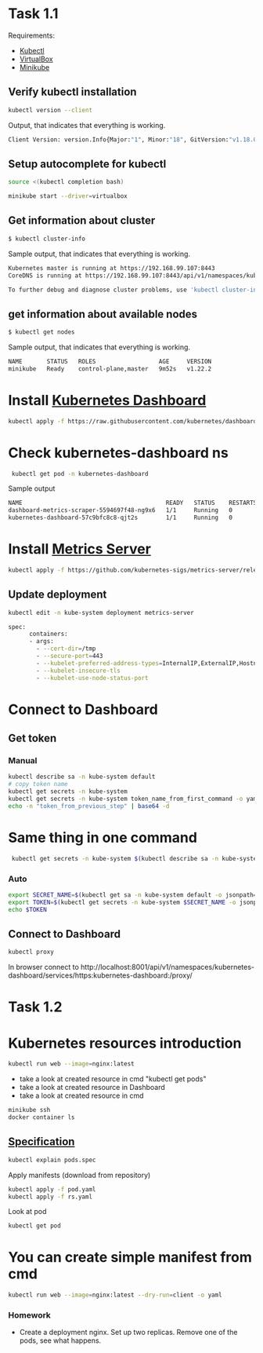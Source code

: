 # Task 1.1
Requirements:
- [Kubectl](https://kubernetes.io/docs/tasks/tools/install-kubectl/)
- [VirtualBox](https://www.virtualbox.org/wiki/Downloads)
- [Minikube](https://minikube.sigs.k8s.io/docs/start/)
## Verify kubectl installation
```bash
kubectl version --client
```
Output, that indicates that everything is working.
```bash
Client Version: version.Info{Major:"1", Minor:"18", GitVersion:"v1.18.0", GitCommit:"9e991415386e4cf155a24b1da15becaa390438d8", GitTreeState:"clean", BuildDate:"2020-03-25T14:58:59Z", GoVersion:"go1.13.8", Compiler:"gc", Platform:"windows/amd64"}
```

## Setup autocomplete for kubectl
```bash
source <(kubectl completion bash) 
```

```bash
minikube start --driver=virtualbox
```
## Get information about cluster
```bash
$ kubectl cluster-info
```
Sample output, that indicates that everything is working.
```bash
Kubernetes master is running at https://192.168.99.107:8443
CoreDNS is running at https://192.168.99.107:8443/api/v1/namespaces/kube-system/services/kube-dns:dns/proxy

To further debug and diagnose cluster problems, use 'kubectl cluster-info dump'
```
## get information about available nodes
```bash
$ kubectl get nodes
```
Sample output, that indicates that everything is working.
```bash
NAME       STATUS   ROLES                  AGE     VERSION
minikube   Ready    control-plane,master   9m52s   v1.22.2
```

# Install [Kubernetes Dashboard](https://kubernetes.io/docs/tasks/access-application-cluster/web-ui-dashboard/)
```bash
kubectl apply -f https://raw.githubusercontent.com/kubernetes/dashboard/v2.3.1/aio/deploy/recommended.yaml
```
# Check kubernetes-dashboard ns
```bash
 kubectl get pod -n kubernetes-dashboard
```
Sample output
```bash
NAME                                         READY   STATUS    RESTARTS   AGE
dashboard-metrics-scraper-5594697f48-ng9x6   1/1     Running   0          30m
kubernetes-dashboard-57c9bfc8c8-qjt2s        1/1     Running   0          30m
```
# Install [Metrics Server](https://github.com/kubernetes-sigs/metrics-server#deployment)
```bash
kubectl apply -f https://github.com/kubernetes-sigs/metrics-server/releases/latest/download/components.yaml
```

## Update deployment
```bash
kubectl edit -n kube-system deployment metrics-server
```
```bash
spec:
      containers:
      - args:
        - --cert-dir=/tmp
        - --secure-port=443
        - --kubelet-preferred-address-types=InternalIP,ExternalIP,Hostname
        - --kubelet-insecure-tls
        - --kubelet-use-node-status-port
```

# Connect to Dashboard
## Get token
### Manual

```bash
kubectl describe sa -n kube-system default
# copy token name
kubectl get secrets -n kube-system
kubectl get secrets -n kube-system token_name_from_first_command -o yaml
echo -n "token_from_previous_step" | base64 -d
```
# Same thing in one command
```bash
 kubectl get secrets -n kube-system $(kubectl describe sa -n kube-system default|grep Tokens|awk '{print $2}') -o yaml|grep -E "^[[:space:]]*token:"|awk '{print $2}'|base64 -d
```

### Auto
```bash
export SECRET_NAME=$(kubectl get sa -n kube-system default -o jsonpath='{.secrets[0].name}')
export TOKEN=$(kubectl get secrets -n kube-system $SECRET_NAME -o jsonpath='{.data.token}' | base64 -d)
echo $TOKEN
```

## Connect to Dashboard
```bash
kubectl proxy
```
In browser connect to http://localhost:8001/api/v1/namespaces/kubernetes-dashboard/services/https:kubernetes-dashboard:/proxy/

# Task 1.2
# Kubernetes resources introduction
```bash
kubectl run web --image=nginx:latest
```
- take a look at created resource in cmd "kubectl get pods"
- take a look at created resource in Dashboard
- take a look at created resource in cmd
```bash
minikube ssh
docker container ls
```

## [Specification](https://kubernetes.io/docs/reference/generated/kubernetes-api/v1.18/)
```bash
kubectl explain pods.spec
```
Apply manifests (download from repository)
```bash
kubectl apply -f pod.yaml
kubectl apply -f rs.yaml
```
Look at pod
```bash
kubectl get pod
```
# You can create simple manifest from cmd
```bash
kubectl run web --image=nginx:latest --dry-run=client -o yaml
```
### Homework
* Create a deployment nginx. Set up two replicas. Remove one of the pods, see what happens.
